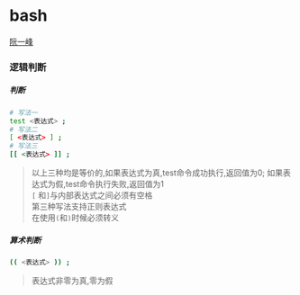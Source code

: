 # bash
[阮一峰](https://wangdoc.com/bash/intro.html)

### 逻辑判断

##### 判断
~~~bash
# 写法一
test <表达式> ;
# 写法二
[ <表达式> ] ;
# 写法三
[[ <表达式> ]] ;
~~~

> 以上三种均是等价的,如果表达式为真,test命令成功执行,返回值为0; 如果表达式为假,test命令执行失败,返回值为1  
> `[` 和`]`与内部表达式之间必须有空格  
> 第三种写法支持正则表达式  
> 在使用`(`和`)`时候必须转义

##### 算术判断
~~~bash
(( <表达式> )) ;
~~~
> 表达式非零为真,零为假


